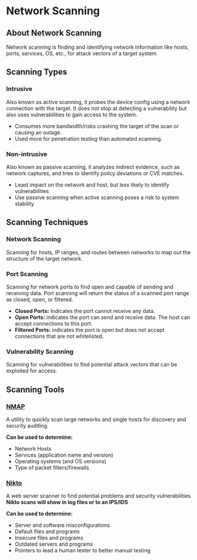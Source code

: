 # Network Scanning
## About Network Scanning

Network scanning is finding and identifying network information like hosts, ports, services, OS, etc., for attack vectors of a target system.

## Scanning Types
### Intrusive
Also known as active scanning, it probes the device config using a network connection with the target. It does not stop at detecting a vulnerability but also uses vulnerabilities to gain access to the system.
- Consumes more bandwidth/risks crashing the target of the scan or causing an outage.
- Used more for penetration testing than automated scanning.
### Non-intrusive
Also known as passive scanning, it analyzes indirect evidence, such as network captures, and tries to identify policy deviations or CVE matches.
- Least impact on the network and host, but less likely to identify vulnerabilities
- Use passive scanning when active scanning poses a risk to system stability

## Scanning Techniques
### Network Scanning
Scanning for hosts, IP ranges, and routes between networks to map out the structure of the target network.
### Port Scanning
Scanning for network ports to find open and capable of sending and receiving data. Port scanning will return the status of a scanned port range as closed, open, or filtered.
- **Closed Ports:** Indicates the port cannot receive any data.
- **Open Ports:** indicates the port can send and receive data. The host can accept connections to this port.
- **Filtered Ports:** indicates the port is open but does not accept connections that are not whitelisted.
### Vulnerability Scanning
Scanning for vulnerabilities to find potential attack vectors that can be exploited for access.

## Scanning Tools
### [NMAP](https://github.com/Logan-proj/Cybersecurity_Notes/blob/main/Kali%20Tools/Nmap.md) 
A utility to quickly scan large networks and single hosts for discovery and security auditing. 

**Can be used to determine:**
* Network Hosts
* Services (application name and version)
* Operating systems (and OS versions)
* Type of packet filters/firewalls

### [Nikto](https://github.com/Logan-proj/Cybersecurity_Notes/blob/main/Kali%20Tools/Nikto.md)
A web server scanner to find potential problems and security vulnerabilities
**Nikto scans will show in log files or to an IPS/IDS**

**Can be used to determine:**
-   Server and software misconfigurations
-   Default files and programs
-   Insecure files and programs
-   Outdated servers and programs
-   Pointers to lead a human tester to better manual testing
